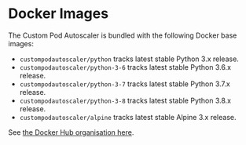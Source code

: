 # Docker Images

The Custom Pod Autoscaler is bundled with the following Docker base images:

- `custompodautoscaler/python` tracks latest stable Python 3.x release.
- `custompodautoscaler/python-3-6` tracks latest stable Python 3.6.x release.
- `custompodautoscaler/python-3-7` tracks latest stable Python 3.7.x release.
- `custompodautoscaler/python-3-8` tracks latest stable Python 3.8.x release.
- `custompodautoscaler/alpine` tracks latest stable Alpine 3.x release.

See [the Docker Hub organisation here](https://hub.docker.com/u/custompodautoscaler).
